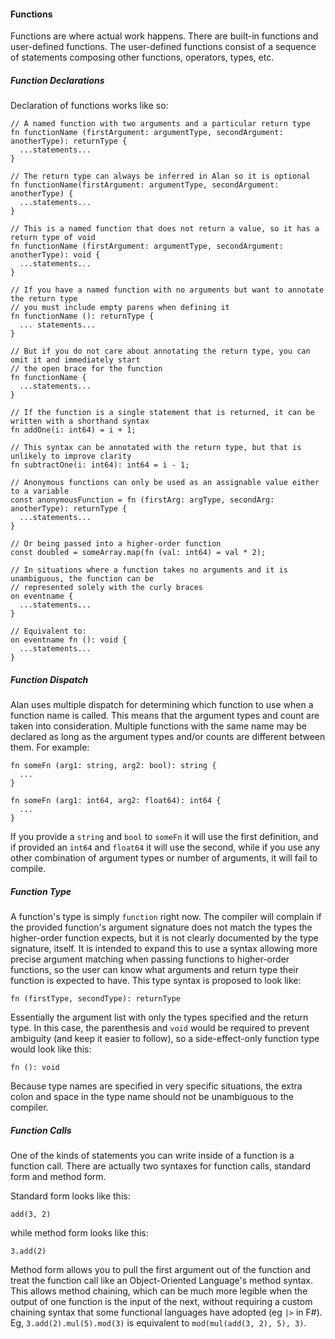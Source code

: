 #### Functions

Functions are where actual work happens. There are built-in functions and user-defined functions. The user-defined functions consist of a sequence of statements composing other functions, operators, types, etc.

##### Function Declarations

Declaration of functions works like so:

```alan
// A named function with two arguments and a particular return type
fn functionName (firstArgument: argumentType, secondArgument: anotherType): returnType {
  ...statements...
}

// The return type can always be inferred in Alan so it is optional
fn functionName(firstArgument: argumentType, secondArgument: anotherType) {
  ...statements...
}

// This is a named function that does not return a value, so it has a return type of void
fn functionName (firstArgument: argumentType, secondArgument: anotherType): void {
  ...statements...
}

// If you have a named function with no arguments but want to annotate the return type
// you must include empty parens when defining it
fn functionName (): returnType {
  ... statements...
}

// But if you do not care about annotating the return type, you can omit it and immediately start
// the open brace for the function
fn functionName {
  ...statements...
}

// If the function is a single statement that is returned, it can be written with a shorthand syntax
fn addOne(i: int64) = i + 1;

// This syntax can be annotated with the return type, but that is unlikely to improve clarity
fn subtractOne(i: int64): int64 = i - 1;

// Anonymous functions can only be used as an assignable value either to a variable
const anonymousFunction = fn (firstArg: argType, secondArg: anotherType): returnType {
  ...statements...
}

// Or being passed into a higher-order function
const doubled = someArray.map(fn (val: int64) = val * 2);

// In situations where a function takes no arguments and it is unambiguous, the function can be
// represented solely with the curly braces
on eventname {
  ...statements...
}

// Equivalent to:
on eventname fn (): void {
  ...statements...
}
```

##### Function Dispatch

Alan uses multiple dispatch for determining which function to use when a function name is called. This means that the argument types and count are taken into consideration. Multiple functions with the same name may be declared as long as the argument types and/or counts are different between them. For example:

```alan
fn someFn (arg1: string, arg2: bool): string {
  ...
}

fn someFn (arg1: int64, arg2: float64): int64 {
  ...
}
```

If you provide a `string` and `bool` to `someFn` it will use the first definition, and if provided an `int64` and `float64` it will use the second, while if you use any other combination of argument types or number of arguments, it will fail to compile.

##### Function Type

A function's type is simply `function` right now. The compiler will complain if the provided function's argument signature does not match the types the higher-order function expects, but it is not clearly documented by the type signature, itself. It is intended to expand this to use a syntax allowing more precise argument matching when passing functions to higher-order functions, so the user can know what arguments and return type their function is expected to have. This type syntax is proposed to look like:

```
fn (firstType, secondType): returnType
```

Essentially the argument list with only the types specified and the return type. In this case, the parenthesis and `void` would be required to prevent ambiguity (and keep it easier to follow), so a side-effect-only function type would look like this:

```
fn (): void
```

Because type names are specified in very specific situations, the extra colon and space in the type name should not be unambiguous to the compiler.

##### Function Calls

One of the kinds of statements you can write inside of a function is a function call. There are actually two syntaxes for function calls, standard form and method form.

Standard form looks like this:

```alan
add(3, 2)
```

while method form looks like this:

```alan
3.add(2)
```

Method form allows you to pull the first argument out of the function and treat the function call like an Object-Oriented Language's method syntax. This allows method chaining, which can be much more legible when the output of one function is the input of the next, without requiring a custom chaining syntax that some functional languages have adopted (eg `|>` in F#). Eg, `3.add(2).mul(5).mod(3)` is equivalent to `mod(mul(add(3, 2), 5), 3)`.

